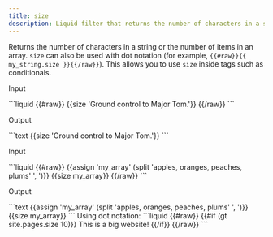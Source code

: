 ```yaml
---
title: size
description: Liquid filter that returns the number of characters in a string or the number of items in an array.
---
```

Returns the number of characters in a string or the number of items in an array. `size` can also be used with dot notation (for example, `{{#raw}}{{ my_string.size }}{{/raw}}`). This allows you to use `size` inside  tags such as conditionals.
<p class="code-label">Input</p>
```liquid
{{#raw}}
{{size 'Ground control to Major Tom.'}}
{{/raw}}
```
<p class="code-label">Output</p>
```text
{{size 'Ground control to Major Tom.'}}
```
<p class="code-label">Input</p>
```liquid
{{#raw}}
{{assign 'my_array' (split 'apples, oranges, peaches, plums' ', ')}}
{{size my_array}}
{{/raw}}
```
<p class="code-label">Output</p>
```text
{{assign 'my_array' (split 'apples, oranges, peaches, plums' ', ')}}
{{size my_array}}
```
Using dot notation:
```liquid
{{#raw}}
{{#if (gt site.pages.size 10)}}
  This is a big website!
{{/if}}
{{/raw}}
```